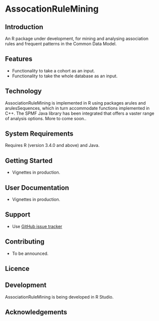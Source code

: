 # AssocationRuleMining

## Introduction

An R package under development, for mining and analysing association rules and frequent patterns in the Common Data Model. 

## Features

- Functionality to take a cohort as an input.
- Functionality to take the whole database as an input.

## Technology

AssociationRuleMining is implemented in R using packages arules and arulesSequences, which in turn accommodate functions implemented in C++. The SPMF Java library has been integrated that offers a vaster range of analysis options. More to come soon..

## System Requirements

Requires R (version 3.4.0 and above) and Java.

## Getting Started

- Vignettes in production.

## User Documentation

- Vignettes in production.

## Support

- Use [GitHub issue tracker](https://github.com/mi-erasmusmc/AssociationRuleMining/issues)

## Contributing

- To be announced.

## Licence

## Development

AssociationRuleMining is being developed in R Studio.

## Acknowledgements
